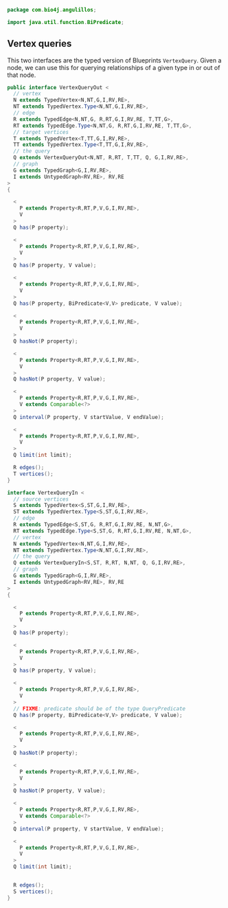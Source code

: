 
```java
package com.bio4j.angulillos;

import java.util.function.BiPredicate;
```


## Vertex queries

This two interfaces are the typed version of Blueprints `VertexQuery`. Given a node, we can use this for querying relationships of a given type in or out of that node.


```java
public interface VertexQueryOut <
  // vertex
  N extends TypedVertex<N,NT,G,I,RV,RE>,
  NT extends TypedVertex.Type<N,NT,G,I,RV,RE>,
  // edge
  R extends TypedEdge<N,NT,G, R,RT,G,I,RV,RE, T,TT,G>,
  RT extends TypedEdge.Type<N,NT,G, R,RT,G,I,RV,RE, T,TT,G>,
  // target vertices
  T extends TypedVertex<T,TT,G,I,RV,RE>,
  TT extends TypedVertex.Type<T,TT,G,I,RV,RE>,
  // the query
  Q extends VertexQueryOut<N,NT, R,RT, T,TT, Q, G,I,RV,RE>,
  // graph
  G extends TypedGraph<G,I,RV,RE>,
  I extends UntypedGraph<RV,RE>, RV,RE
>
{

  <
    P extends Property<R,RT,P,V,G,I,RV,RE>,
    V
  >
  Q has(P property);

  <
    P extends Property<R,RT,P,V,G,I,RV,RE>,
    V
  >
  Q has(P property, V value);

  <
    P extends Property<R,RT,P,V,G,I,RV,RE>,
    V
  >
  Q has(P property, BiPredicate<V,V> predicate, V value);

  <
    P extends Property<R,RT,P,V,G,I,RV,RE>,
    V
  >
  Q hasNot(P property);

  <
    P extends Property<R,RT,P,V,G,I,RV,RE>,
    V
  >
  Q hasNot(P property, V value);

  <
    P extends Property<R,RT,P,V,G,I,RV,RE>,
    V extends Comparable<?>
  >
  Q interval(P property, V startValue, V endValue);

  <
    P extends Property<R,RT,P,V,G,I,RV,RE>,
    V
  >
  Q limit(int limit);

  R edges();
  T vertices();
}

interface VertexQueryIn <
  // source vertices
  S extends TypedVertex<S,ST,G,I,RV,RE>,
  ST extends TypedVertex.Type<S,ST,G,I,RV,RE>,
  // edge
  R extends TypedEdge<S,ST,G, R,RT,G,I,RV,RE, N,NT,G>,
  RT extends TypedEdge.Type<S,ST,G, R,RT,G,I,RV,RE, N,NT,G>,
  // vertex
  N extends TypedVertex<N,NT,G,I,RV,RE>,
  NT extends TypedVertex.Type<N,NT,G,I,RV,RE>,
  // the query
  Q extends VertexQueryIn<S,ST, R,RT, N,NT, Q, G,I,RV,RE>,
  // graph
  G extends TypedGraph<G,I,RV,RE>,
  I extends UntypedGraph<RV,RE>, RV,RE
>
{

  <
    P extends Property<R,RT,P,V,G,I,RV,RE>,
    V
  >
  Q has(P property);

  <
    P extends Property<R,RT,P,V,G,I,RV,RE>,
    V
  >
  Q has(P property, V value);

  <
    P extends Property<R,RT,P,V,G,I,RV,RE>,
    V
  >
  // FIXME: predicate should be of the type QueryPredicate
  Q has(P property, BiPredicate<V,V> predicate, V value);

  <
    P extends Property<R,RT,P,V,G,I,RV,RE>,
    V
  >
  Q hasNot(P property);

  <
    P extends Property<R,RT,P,V,G,I,RV,RE>,
    V
  >
  Q hasNot(P property, V value);

  <
    P extends Property<R,RT,P,V,G,I,RV,RE>,
    V extends Comparable<?>
  >
  Q interval(P property, V startValue, V endValue);

  <
    P extends Property<R,RT,P,V,G,I,RV,RE>,
    V
  >
  Q limit(int limit);


  R edges();
  S vertices();
}

```




[test/java/com/bio4j/angulillos/Twitter.java]: ../../../../../test/java/com/bio4j/angulillos/Twitter.java.md
[test/java/com/bio4j/angulillos/TwitterGraphTestSuite.java]: ../../../../../test/java/com/bio4j/angulillos/TwitterGraphTestSuite.java.md
[main/java/com/bio4j/angulillos/Arity.java]: Arity.java.md
[main/java/com/bio4j/angulillos/UntypedGraphSchema.java]: UntypedGraphSchema.java.md
[main/java/com/bio4j/angulillos/AnyElementType.java]: AnyElementType.java.md
[main/java/com/bio4j/angulillos/UntypedGraph.java]: UntypedGraph.java.md
[main/java/com/bio4j/angulillos/TypedEdgeIndex.java]: TypedEdgeIndex.java.md
[main/java/com/bio4j/angulillos/Labeled.java]: Labeled.java.md
[main/java/com/bio4j/angulillos/TypedVertexIndex.java]: TypedVertexIndex.java.md
[main/java/com/bio4j/angulillos/conversions.java]: conversions.java.md
[main/java/com/bio4j/angulillos/TypedVertexQuery.java]: TypedVertexQuery.java.md
[main/java/com/bio4j/angulillos/QueryPredicate.java]: QueryPredicate.java.md
[main/java/com/bio4j/angulillos/AnyEdgeType.java]: AnyEdgeType.java.md
[main/java/com/bio4j/angulillos/TypedGraph.java]: TypedGraph.java.md
[main/java/com/bio4j/angulillos/AnyProperty.java]: AnyProperty.java.md
[main/java/com/bio4j/angulillos/AnyVertexType.java]: AnyVertexType.java.md
[main/java/com/bio4j/angulillos/TypedElementIndex.java]: TypedElementIndex.java.md